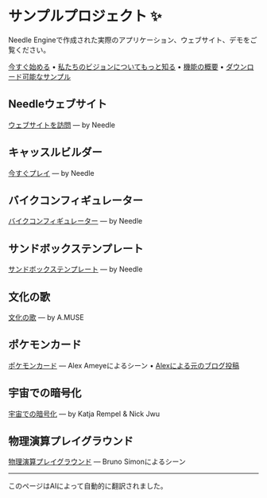 # サンプルプロジェクト ✨

Needle Engineで作成された実際のアプリケーション、ウェブサイト、デモをご覧ください。

<p align="left">
<a href="./getting-started/">今すぐ始める</a> • <a href="./vision">私たちのビジョンについてもっと知る</a> • <a href="https://fwd.needle.tools/needle-engine/docs/features-overview">機能の概要</a> • <a href="https://docs.needle.tools/samples?utm_source=needle_docs">ダウンロード可能なサンプル</a>
</p>


## Needleウェブサイト  
<a href="https://needle.tools?utm_source=needle_docs" target="_blank">ウェブサイトを訪問</a> — by Needle   

<video-embed src="https://user-images.githubusercontent.com/5083203/186126996-27b45c5f-f3b9-40f7-b8c7-6ecba1d25a6e.mp4"/>


## キャッスルビルダー
[今すぐプレイ](https://castle.needle.tools) — by Needle   

<video-embed src="https://user-images.githubusercontent.com/5083203/186145731-705cfec2-1779-4a0b-97d9-95f3edaaf2d0.mp4"/>




## バイクコンフィギュレーター
[バイクコンフィギュレーター](https://bike.needle.tools) — by Needle  

<video-embed src="https://user-images.githubusercontent.com/5083203/186146814-52fb05c7-a073-4efa-a226-47a9c1835413.mp4"/>


## サンドボックステンプレート
[サンドボックステンプレート](https://fwd.needle.tools/needle-engine/glitch-starter) — by Needle   

<video-embed src="https://user-images.githubusercontent.com/5083203/186149117-ca7cf22f-dc7d-4c74-86d4-d78fe53a208c.mp4"/>


## 文化の歌  
[文化の歌](https://fwd.needle.tools/needle-engine/projects/songs-of-cultures) — by A.MUSE  

<video-embed src="https://user-images.githubusercontent.com/5083203/186147814-159a33f9-f1a6-47d4-804f-5f8f5f63125d.mp4"/>

## ポケモンカード
[ポケモンカード](https://fwd.needle.tools/needle-engine/projects/pokemon-card) — Alex Ameyeによるシーン • [Alexによる元のブログ投稿](https://alexanderameye.github.io/notes/holographic-card-shader/)  

<video-embed src="https://user-images.githubusercontent.com/5083203/186149736-49a697b3-4282-4b71-ab13-a6b176955c13.mp4"/>


## 宇宙での暗号化  
[宇宙での暗号化](https://fwd.needle.tools/needle-engine/projects/encryption) — by Katja Rempel & Nick Jwu  

<video-embed src="https://user-images.githubusercontent.com/5083203/186151157-0c0a7d05-ad42-44be-b553-8d4cd48cbb81.mp4"/>

## 物理演算プレイグラウンド
[物理演算プレイグラウンド](https://bruno-simon-20k-needle.glitch.me/) — Bruno Simonによるシーン  

<video-embed src="https://user-images.githubusercontent.com/5083203/186149536-987ee796-3fe0-42bc-bd80-4c25aaf174aa.mp4"/>


---
このページはAIによって自動的に翻訳されました。